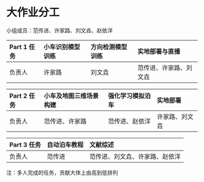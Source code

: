 # 大作业分工



小组成员：范传进、许家路、刘文垚、赵依洋



| Part 1 任务 | 小车识别模型训练  | 方向检测模型训练 | 实地部署与直播 |
|:--------| :---------| :--------| :--------|
| 负责人 | 许家路 | 刘文垚 | 范传进、许家路、刘文垚 |



| Part 2 任务 | 小车及地图三维场景构建 | 强化学习模拟泊车  | 实地部署 |
|:--------| :---------| :--------| :--------|
| 负责人 | 范传进、许家路 | 范传进、赵依洋 | 许家路、刘文垚 |



| Part 3 任务 | 自动泊车教程 | 文献综述 |
|:--------| :---------| :--------|
| 负责人 | 范传进 | 范传进、刘文垚、许家路、赵依洋 |



注：多人完成的任务，贡献大体上由高到低排列

